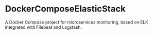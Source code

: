 # DockerComposeElasticStack
A Docker Compose project for microservices monitoring, based on ELK integrated with Filebeat and Logstash.
